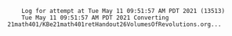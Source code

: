         Log for attempt at Tue May 11 09:51:57 AM PDT 2021 (13513)
        Tue May 11 09:51:57 AM PDT 2021 Converting 21math401/KBe21math401retHandout26VolumesOfRevolutions.org...
